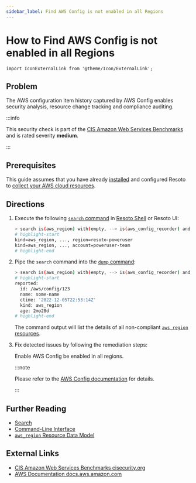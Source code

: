 ```yaml
---
sidebar_label: Find AWS Config is not enabled in all Regions
---
```


# How to Find AWS Config is not enabled in all Regions

```mdx-code-block
import IconExternalLink from '@theme/Icon/ExternalLink';
```

## Problem

The AWS configuration item history captured by AWS Config enables security analysis, resource change tracking and compliance auditing.

:::info

This security check is part of the [CIS Amazon Web Services Benchmarks](https://cisecurity.org/benchmark/amazon_web_services) and is rated severity **medium**.

:::

## Prerequisites

This guide assumes that you have already [installed](../../../getting-started/install-resoto/index.md) and configured Resoto to [collect your AWS cloud resources](../../../getting-started/configure-resoto/aws.md).

## Directions

1. Execute the following [`search` command](../../../reference/cli/search-commands/search.md) in [Resoto Shell](../../../reference/components/shell.md) or Resoto UI:

   ```bash
   > search is(aws_region) with(empty, --> is(aws_config_recorder) and recorder_status.recording=true and recorder_group.all_supported=true and recorder_status.last_status=SUCCESS)
   # highlight-start
   ​kind=aws_region, ..., region=resoto-poweruser
   ​kind=aws_region, ..., account=poweruser-team
   # highlight-end
   ```

2. Pipe the `search` command into the [`dump` command](../../../reference/cli/format-commands/dump.md):

   ```bash
   > search is(aws_region) with(empty, --> is(aws_config_recorder) and recorder_status.recording=true and recorder_group.all_supported=true and recorder_status.last_status=SUCCESS) | dump
   # highlight-start
   ​reported:
   ​  id: /aws/config/123
   ​  name: some-name
   ​  ctime: '2022-12-05T22:53:14Z'
   ​  kind: aws_region
   ​  age: 2mo28d
   # highlight-end
   ```

   The command output will list the details of all non-compliant [`aws_region` resources](../../../reference/data-models/aws/index.md#aws_region).

3. Fix detected issues by following the remediation steps:

   Enable AWS Config be enabled in all regions.

   :::note

   Please refer to the [AWS Config documentation](https://aws.amazon.com/blogs/mt/aws-config-best-practices/) for details.

   :::

## Further Reading

- [Search](../../../reference/search/index.md)
- [Command-Line Interface](../../../reference/cli/index.md)
- [`aws_region` Resource Data Model](../../../reference/data-models/aws/index.md#aws_region)

## External Links

- [CIS Amazon Web Services Benchmarks <span class="badge badge--secondary">cisecurity.org <IconExternalLink width="10" height="10" /></span>](https://cisecurity.org/benchmark/amazon_web_services)
- [AWS Documentation <span class="badge badge--secondary">docs.aws.amazon.com <IconExternalLink width="10" height="10" /></span>](https://aws.amazon.com/blogs/mt/aws-config-best-practices/)

